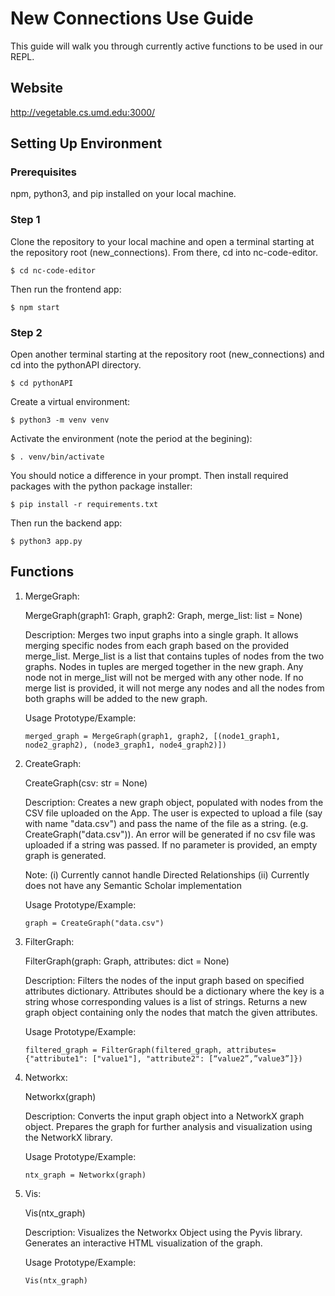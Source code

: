 # New Connections Use Guide

This guide will walk you through currently active functions to be used in our REPL. 

## Website

http://vegetable.cs.umd.edu:3000/

## Setting Up Environment

### Prerequisites
npm, python3, and pip installed on your local machine.

### Step 1
Clone the repository to your local machine and open a terminal starting at the repository root (new_connections). From there, cd into nc-code-editor.
```console
$ cd nc-code-editor
```
Then run the frontend app:
```console
$ npm start
```

### Step 2
Open another terminal starting at the repository root (new_connections) and cd into the pythonAPI directory.
```console
$ cd pythonAPI
```
Create a virtual environment:
```console
$ python3 -m venv venv
```
Activate the environment (note the period at the begining):
```console
$ . venv/bin/activate
```
You should notice a difference in your prompt. Then install required packages with the python package installer:
```console
$ pip install -r requirements.txt
```
Then run the backend app:
```console
$ python3 app.py
```

## Functions

1. MergeGraph:

    MergeGraph(graph1: Graph, graph2: Graph, merge_list: list = None)

    Description: 
    Merges two input graphs into a single graph. It allows merging specific nodes from each graph based on the provided merge_list. Merge_list is a list that contains tuples of nodes from the two graphs. Nodes in tuples are merged together in the new graph. Any node not in merge_list will not be merged with any other node. If no merge list is provided, it will not merge any nodes and all the nodes from both graphs will be added to the new graph.

    Usage Prototype/Example:

   ```
   merged_graph = MergeGraph(graph1, graph2, [(node1_graph1, node2_graph2), (node3_graph1, node4_graph2)])
   ```
   
2. CreateGraph:

    CreateGraph(csv: str = None)

    Description: 
    Creates a new graph object, populated with nodes from the CSV file uploaded on the App.
    The user is expected to upload a file (say with name "data.csv") and pass the name of the file as a string. (e.g. CreateGraph("data.csv")).
    An error will be generated if no csv file was uploaded if a string was passed.
    If no parameter is provided, an empty graph is generated. 

    Note:
	    (i) Currently cannot handle Directed Relationships
	    (ii) Currently does not have any Semantic Scholar implementation

    Usage Prototype/Example:

   ```
   graph = CreateGraph("data.csv")
   ```
   
3. FilterGraph:

    FilterGraph(graph: Graph, attributes: dict = None)

    Description: 
    Filters the nodes of the input graph based on specified attributes dictionary.
    Attributes should be a dictionary where the key is a string whose corresponding values is a list of strings. Returns a new graph object containing only the nodes that match the given attributes.

    Usage Prototype/Example:

   ```
   filtered_graph = FilterGraph(filtered_graph, attributes={"attribute1": ["value1"], "attribute2": [“value2”,”value3”]})
   ```
   
4. Networkx:
    
    Networkx(graph)

    Description: 
    Converts the input graph object into a NetworkX graph object.
    Prepares the graph for further analysis and visualization using the NetworkX library.


    Usage Prototype/Example:

   ```
   ntx_graph = Networkx(graph)
   ```

5. Vis:

    Vis(ntx_graph)

    Description: 
    Visualizes the Networkx Object using the Pyvis library.
    Generates an interactive HTML visualization of the graph.


    Usage Prototype/Example:

   ```
   Vis(ntx_graph)
   ```

